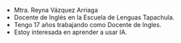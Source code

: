 <imagen presentacion.png>




- Mtra. Reyna Vázquez Arriaga
- Docente de Inglés en la Escuela de Lenguas Tapachula.
- Tengo 17 años trabajando como Docente de Ingles.
- Estoy interesada en aprender a usar IA.

<!---
ReyVA10/ReyVA10 is a ✨ special ✨ repository because its `README.md` (this file) appears on your GitHub profile.
You can click the Preview link to take a look at your changes.
--->
